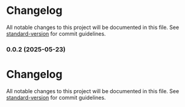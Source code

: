 # Changelog

All notable changes to this project will be documented in this file. See [standard-version](https://github.com/conventional-changelog/standard-version) for commit guidelines.

### 0.0.2 (2025-05-23)

# Changelog

All notable changes to this project will be documented in this file. See [standard-version](https://github.com/conventional-changelog/standard-version) for commit guidelines.
